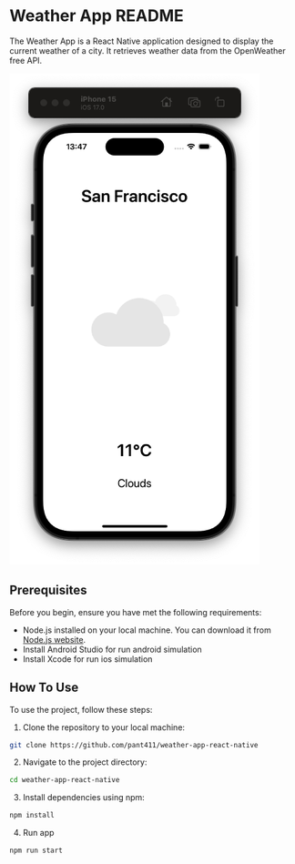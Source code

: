 # Weather App README

  The Weather App is a React Native application designed to display the current weather of a city. It retrieves weather data from the OpenWeather free API.

  <div style="margin:0 auto;">
    <img src="https://github.com/pant411/weather-app-react-native/blob/main/assets/Screenshot%202567-03-21%20at%2013.47.26.png?raw=true" alt="Image Description">
  </div>

## Prerequisites

Before you begin, ensure you have met the following requirements:

- Node.js installed on your local machine. You can download it from [Node.js website](https://nodejs.org/).
- Install Android Studio for run android simulation
- Install Xcode for run ios simulation

## How To Use

To use the project, follow these steps:

1. Clone the repository to your local machine:
```bash
git clone https://github.com/pant411/weather-app-react-native
```
2. Navigate to the project directory:
```bash
cd weather-app-react-native
```
3. Install dependencies using npm:
```bash
npm install
```
4. Run app
```bash
npm run start
```
